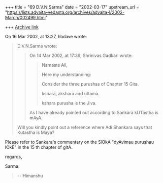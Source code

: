 +++
title = "69 D.V.N.Sarma"
date = "2002-03-17"
upstream_url = "https://lists.advaita-vedanta.org/archives/advaita-l/2002-March/002499.html"

+++
[Archive link](https://lists.advaita-vedanta.org/archives/advaita-l/2002-March/002499.html)

On 16 Mar 2002, at 13:27, hbdave  wrote:



> D.V.N.Sarma wrote:
>
> > On 14 Mar 2002, at 17:39,  Shrinivas Gadkari wrote:
> >
> > > Namaste All,
> > >
> > > Here my understanding:
> > >
> > > Consider the three purushas of Chapter 15 Gita.
> > >
> > > kshara, akshara and uttama.
> > >
> > > kshara purusha is the Jiva.
> > >
> > >
> > As I have already pointed out according to Sankara
> > kUTastha is mAyA.
>
> Will you kindly point out a reference where Adi Shankara
> says that Kutastha is Maya?
>
Please refer to Sankara's commentary on the SlOkA
"dvAvimau purushau lOkE" in the 15 th chapter of gItA.

regards,

Sarma.
> -- Himanshu
>

